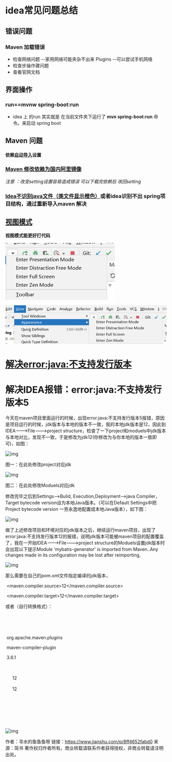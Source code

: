 # idea常见问题总结

## 错误问题

### Maven 加载错误 

- 检查网络问题 --家用网络可能夹杂不出来 Plugins --可以尝试手机网络
- 检查步操作骤问题
- 查看官网文档

## 界面操作

### run==mvnw spring-boot:run

 - idea 上 的run 其实就是 在当前文件夹下运行了 **mvn spring-boot:run** 命		令。来启动 spring boot


## Maven 问题 
#### 依赖[自动导入](https://blog.csdn.net/qq_39445165/article/details/90107515)设置   

### [Maven 修改依赖为国内阿里镜像](https://blog.csdn.net/liangyihuai/article/details/57406870)

   *注意 ：改变setting设置容易造成错误 可以下载完依赖后 改回setting*

### [Idea不识别java文件（类文件显示橙色）](https://blog.csdn.net/EndTheme_Xin/article/details/84189797)或者idea识别不出 spring项目结构，通过重新导入maven 解决



## [视图模式](https://www.jianshu.com/p/7b9554486812)

**视图模式能更好打代码**

![image-20200523175919595](idea%E9%97%AE%E9%A2%98%E6%80%BB%E7%BB%93.assets/image-20200523175919595.png)

![image-20200523175949312](../../6-%E6%A1%86%E6%9E%B6/spring_boot/imge/image-20200523175949312.png)

# [解决error:java:不支持发行版本](https://www.jianshu.com/p/8ff4652fabd0)

# 解决IDEA报错：error:java:不支持发行版本5 

今天在maven项目里面运行的时候，出现error:java:不支持发行版本5报错，原因是项目运行的时候，jdk版本与本地的版本不一致，我的本地jdk版本是12，因此到IDEA--->File--->project structure，检查了一下project和moduels中jdk版本与本地对比，发现不一致，于是修改为jdk12(你修改为与你本地的版本一致即可)，如图：

![img](https:////upload-images.jianshu.io/upload_images/17768830-092e978c4ccc4999.png?imageMogr2/auto-orient/strip|imageView2/2/w/847/format/webp)

图一：在此处修改project对应jdk

![img](https:////upload-images.jianshu.io/upload_images/17768830-e2701c38df2884c7.png?imageMogr2/auto-orient/strip|imageView2/2/w/1005/format/webp)

图二：在此处修改Moduels对应jdk

修改完毕之后到Settings-->Bulid, Execution,Deployment-->java Compiler，Target bytecode version设为本地Java版本。（可以在Default Settings中把Project bytecode version 一劳永逸地配置成本地Java版本），如下图：

![img](https:////upload-images.jianshu.io/upload_images/17768830-db1bf5ee9e030e74.png?imageMogr2/auto-orient/strip|imageView2/2/w/1016/format/webp)

做了上述修改项目和环境对应的jdk版本之后，继续运行maven项目，出现了error:java:不支持发行版本12的报错，说明jdk版本可能被maven项目的配置覆盖了，我在一开始IDEA--->File--->project structure的Moduels设置jdk版本时会出现以下提示Module 'mybatis-generator' is imported from Maven..Any changes made in its configuration may be lost after reimporting,

![img](https:////upload-images.jianshu.io/upload_images/17768830-b98fa8c96400144a.png?imageMogr2/auto-orient/strip|imageView2/2/w/901/format/webp)

那么需要在自己的pom.xml文件指定编译的jdk版本，

<properties>

​    <maven.compiler.source>12</maven.compiler.source>

​    <maven.compiler.target>12</maven.compiler.target>

</properties>

或者（自行转换格式）：

<build>

​      <plugins>

　　　　    <plugin>

​                  <groupId>org.apache.maven.plugins</groupId>

​                   <artifactId>maven-compiler-plugin</artifactId>

​                   <version>3.6.1</version>

​                   <configuration>

​       　          <source>12</source>

​       　          <target>12</target>

​                  </configuration>

　　　　      </plugin>

　　    </plugins>

</build>



![img](https:////upload-images.jianshu.io/upload_images/17768830-552c6894ccff0d04.png?imageMogr2/auto-orient/strip|imageView2/2/w/534/format/webp)



作者：寻水的鱼鱼鱼呀
链接：https://www.jianshu.com/p/8ff4652fabd0
来源：简书
著作权归作者所有。商业转载请联系作者获得授权，非商业转载请注明出处。
